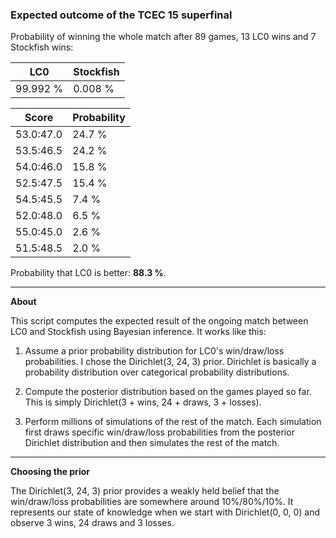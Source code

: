 ### Expected outcome of the TCEC 15 superfinal

Probability of winning the whole match after 89 games, 13 LC0 wins and 7 Stockfish wins:

|LC0|Stockfish|
|---|---|
| 99.992 % | 0.008 % |

| Score | Probability |
|-|-|
| 53.0:47.0 | 24.7 % |
| 53.5:46.5 | 24.2 % |
| 54.0:46.0 | 15.8 % |
| 52.5:47.5 | 15.4 % |
| 54.5:45.5 | 7.4 % |
| 52.0:48.0 | 6.5 % |
| 55.0:45.0 | 2.6 % |
| 51.5:48.5 | 2.0 % |

Probability that LC0 is better: **88.3 %**.

---

**About**

This script computes the expected result of the ongoing match between LC0 and Stockfish using Bayesian inference. It works like this:

1. Assume a prior probability distribution for LC0's win/draw/loss probabilities. I chose the Dirichlet(3, 24, 3) prior. Dirichlet is basically a probability distribution over categorical probability distributions.

2. Compute the posterior distribution based on the games played so far. This is simply Dirichlet(3 + wins, 24 + draws, 3 + losses).

3. Perform millions of simulations of the rest of the match. Each simulation first draws specific win/draw/loss probabilities from the posterior Dirichlet distribution and then simulates the rest of the match.

---

**Choosing the prior**

The Dirichlet(3, 24, 3) prior provides a weakly held belief that the win/draw/loss probabilities are somewhere around 10%/80%/10%. It represents our state of knowledge when we start with Dirichlet(0, 0, 0) and observe 3 wins, 24 draws and 3 losses.
